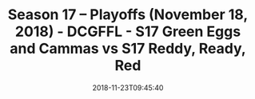 ---
title: Season 17 – Playoffs (November 18, 2018) - DCGFFL - S17 Green Eggs and Cammas
  vs S17 Reddy, Ready, Red
teams-score:
- team: _teams/s17-kelly-green.md
  score:
- team: _teams/s17-red.md
  score: 24
mvp: D. Alexander (Kelly Green), A. Barvin (Red)
game-ball: M. Japinga (Kelly Green), J. Walker (Red)
season: 17
week: 9
date: '2018-11-23T09:45:40'
pageid: season-17-playoffs-november-18-2018-6694-vs-6704
---